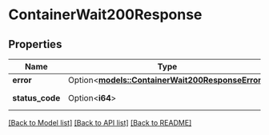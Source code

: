 # ContainerWait200Response

## Properties

Name | Type | Description | Notes
------------ | ------------- | ------------- | -------------
**error** | Option<[**models::ContainerWait200ResponseError**](ContainerWait_200_response_Error.md)> |  | [optional]
**status_code** | Option<**i64**> | container exit code | [optional]

[[Back to Model list]](../README.md#documentation-for-models) [[Back to API list]](../README.md#documentation-for-api-endpoints) [[Back to README]](../README.md)


